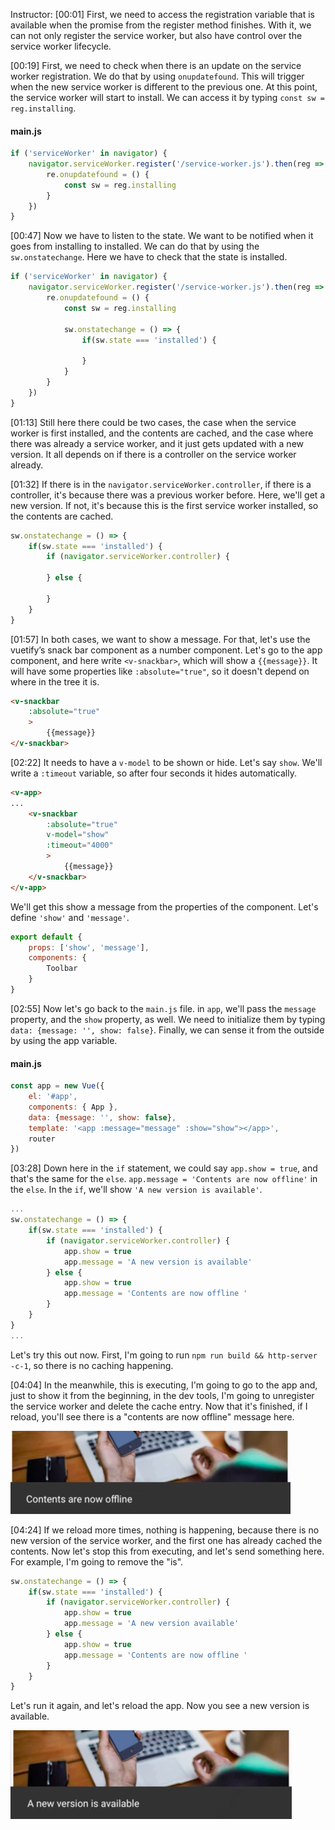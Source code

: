 Instructor: [00:01] First, we need to access the registration variable that is available when the promise from the register method finishes. With it, we can not only register the service worker, but also have control over the service worker lifecycle.

[00:19] First, we need to check when there is an update on the service worker registration. We do that by using `onupdatefound`. This will trigger when the new service worker is different to the previous one. At this point, the service worker will start to install. We can access it by typing `const sw = reg.installing`.

#### main.js
```javascript
if ('serviceWorker' in navigator) {
    navigator.serviceWorker.register('/service-worker.js').then(reg => {
        re.onupdatefound = () {
            const sw = reg.installing
        }
    })
}
```

[00:47] Now we have to listen to the state. We want to be notified when it goes from installing to installed. We can do that by using the `sw.onstatechange`. Here we have to check that the state is installed.

```javascript
if ('serviceWorker' in navigator) {
    navigator.serviceWorker.register('/service-worker.js').then(reg => {
        re.onupdatefound = () {
            const sw = reg.installing

            sw.onstatechange = () => {
                if(sw.state === 'installed') {

                }
            }
        }
    })
}
```

[01:13] Still here there could be two cases, the case when the service worker is first installed, and the contents are cached, and the case where there was already a service worker, and it just gets updated with a new version. It all depends on if there is a controller on the service worker already.

[01:32] If there is in the `navigator.serviceWorker.controller`, if there is a controller, it's because there was a previous worker before. Here, we'll get a new version. If not, it's because this is the first service worker installed, so the contents are cached.

```javascript
sw.onstatechange = () => {
    if(sw.state === 'installed') {
        if (navigator.serviceWorker.controller) {

        } else {

        }
    }
}
```

[01:57] In both cases, we want to show a message. For that, let's use the vuetify’s snack bar component as a number component. Let's go to the app component, and here write `<v-snackbar>`, which will show a `{{message}}`. It will have some properties like `:absolute="true"`, so it doesn't depend on where in the tree it is.

```html
<v-snackbar
    :absolute="true"
    >
        {{message}}
</v-snackbar>
```

[02:22] It needs to have a `v-model` to be shown or hide. Let's say `show`. We'll write a `:timeout` variable, so after four seconds it hides automatically. 

```html
<v-app>
...
    <v-snackbar
        :absolute="true"
        v-model="show"
        :timeout="4000"
        >
            {{message}}
    </v-snackbar>
</v-app>
```

We'll get this show a message from the properties of the component. Let's define `'show'` and `'message'`. 

```javascript
export default {
    props: ['show', 'message'],
    components: {
        Toolbar
    }
}
```

[02:55] Now let's go back to the `main.js` file. in `app`, we'll pass the `message` property, and the `show` property, as well. We need to initialize them by typing `data: {message: '', show: false}`. Finally, we can sense it from the outside by using the app variable.

#### main.js
```javascript
const app = new Vue({
    el: '#app',
    components: { App },
    data: {message: '', show: false},
    template: '<app :message="message" :show="show"></app>',
    router
})

```

[03:28] Down here in the `if` statement, we could say `app.show = true`, and that's the same for the `else`. `app.message = 'Contents are now offline'` in the `else`. In the `if`, we'll show `'A new version is available'`. 

```javascript
...
sw.onstatechange = () => {
    if(sw.state === 'installed') {
        if (navigator.serviceWorker.controller) {
            app.show = true
            app.message = 'A new version is available'
        } else {
            app.show = true
            app.message = 'Contents are now offline '
        }
    }
}
...
```

Let's try this out now. First, I'm going to run `npm run build && http-server -c-1`, so there is no caching happening.

[04:04] In the meanwhile, this is executing, I'm going to go to the app and, just to show it from the beginning, in the dev tools, I'm going to unregister the service worker and delete the cache entry. Now that it's finished, if I reload, you'll see there is a "contents are now offline" message here.

![Contents offline](../images/vue-js-show-notifications-when-a-service-worker-is-installed-or-updated-contents-offline.png)

[04:24] If we reload more times, nothing is happening, because there is no new version of the service worker, and the first one has already cached the contents. Now let's stop this from executing, and let's send something here. For example, I'm going to remove the "is". 

```javascript
sw.onstatechange = () => {
    if(sw.state === 'installed') {
        if (navigator.serviceWorker.controller) {
            app.show = true
            app.message = 'A new version available'
        } else {
            app.show = true
            app.message = 'Contents are now offline '
        }
    }
}
```

Let's run it again, and let's reload the app. Now you see a new version is available.

![ner version available](../images/vue-js-show-notifications-when-a-service-worker-is-installed-or-updated-new-version-available.png)
